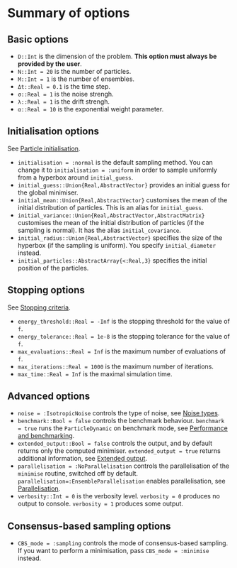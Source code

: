 # Summary of options

## Basic options

- `D::Int` is the dimension of the problem. **This option must always be provided by the user**.
- `N::Int = 20` is the number of particles.
- `M::Int = 1` is the number of ensembles.
- `Δt::Real = 0.1` is the time step.
- `σ::Real = 1` is the noise strengh.
- `λ::Real = 1` is the drift strengh.
- `α::Real = 10` is the exponential weight parameter.

## Initialisation options

See [Particle initialisation](@ref).

- `initialisation = :normal` is the default sampling method. You can change it to `initialisation = :uniform` in order to sample uniformly from a hyperbox around `initial_guess`.
- `initial_guess::Union{Real,AbstractVector}` provides an initial guess for the global minimiser.
- `initial_mean::Union{Real,AbstractVector}` customises the mean of the initial distribution of particles. This is an alias for `initial_guess`.
- `initial_variance::Union{Real,AbstractVector,AbstractMatrix}` customises the mean of the initial distribution of particles (if the sampling is normal). It has the alias `initial_covariance`.
- `initial_radius::Union{Real,AbstractVector}` specifies the size of the hyperbox (if the sampling is uniform). You specify `initial_diameter` instead.
- `initial_particles::AbstractArray{<:Real,3}` specifies the initial position of the particles.

## Stopping options 

See [Stopping criteria](@ref).

- `energy_threshold::Real = -Inf` is the stopping threshold for the value of `f`.
- `energy_tolerance::Real = 1e-8` is the stopping tolerance for the value of `f`.
- `max_evaluations::Real = Inf` is the maximum number of evaluations of `f`.
- `max_iterations::Real = 1000` is the maximum number of iterations.
- `max_time::Real = Inf` is the maximal simulation time.

## Advanced options

- `noise = :IsotropicNoise` controls the type of noise, see [Noise types](@ref).
- `benchmark::Bool = false` controls the benchmark behaviour. `benchmark = true` runs the `ParticleDynamic` on benchmark mode, see [Performance and benchmarking](@ref).
- `extended_output::Bool = false` controls the output, and by default returns only the computed minimiser. `extended_output = true` returns additional information, see [Extended output](@ref).
- `parallelisation = :NoParallelisation` controls the parallelisation of the `minimise` routine, switched off by default. `parallelisation=:EnsembleParallelisation` enables parallelisation, see  [Parallelisation](@ref).
- `verbosity::Int = 0` is the verbosity level. `verbosity = 0` produces no output to console. `verbosity = 1` produces some output. 

## Consensus-based sampling options

- `CBS_mode = :sampling` controls the mode of consensus-based sampling. If you want to perform a minimisation, pass `CBS_mode = :minimise` instead.
